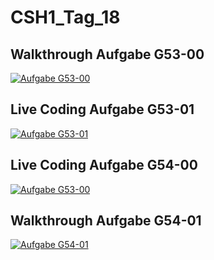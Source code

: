 # CSH1_Tag_18
 
## Walkthrough Aufgabe G53-00

[![Aufgabe G53-00](http://img.youtube.com/vi/efGjLokpE-s/0.jpg)](http://www.youtube.com/watch?v=efGjLokpE-s)


## Live Coding Aufgabe G53-01

[![Aufgabe G53-01](http://img.youtube.com/vi/QOIT2ChtHTo/0.jpg)](http://www.youtube.com/watch?v=QOIT2ChtHTo)


## Live Coding Aufgabe G54-00

[![Aufgabe G53-00](http://img.youtube.com/vi/jkOqGxArp1s/0.jpg)](http://www.youtube.com/watch?v=jkOqGxArp1s)


## Walkthrough Aufgabe G54-01

[![Aufgabe G54-01](http://img.youtube.com/vi/lQaxlPBaG7Q/0.jpg)](http://www.youtube.com/watch?v=lQaxlPBaG7Q)




